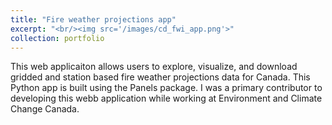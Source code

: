 ```yaml
---
title: "Fire weather projections app"
excerpt: "<br/><img src='/images/cd_fwi_app.png'>"
collection: portfolio
---
```


This web applicaiton allows users to explore, visualize, and download gridded and station based fire weather projections data for Canada. This Python app is built using the Panels package. I was a primary contributor to developing this webb application while working at Environment and Climate Change Canada.
